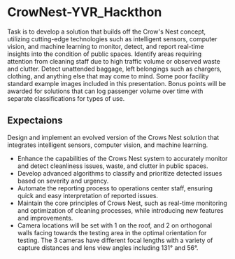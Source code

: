 # CrowNest-YVR_Hackthon
Task is to develop a solution that builds off the Crow's Nest concept, utilizing cutting-edge technologies such as intelligent sensors, computer vision, and machine learning to monitor, detect, and report real-time insights into the condition of public spaces. Identify areas requiring attention from cleaning staff due to high traffic volume or observed waste and clutter. Detect unattended baggage, left belongings such as chargers, clothing, and anything else that may come to mind. Some poor facility standard example images included in this presentation.
Bonus points will be awarded for solutions that can log passenger volume over time with separate classifications for types of use.

## Expectaions
Design and implement an evolved version of the Crows Nest solution that integrates intelligent sensors, computer vision, and machine learning.
* Enhance the capabilities of the Crows Nest system to accurately monitor and detect cleanliness issues, waste, and clutter in public spaces.
* Develop advanced algorithms to classify and prioritize detected issues based on severity and urgency.
* Automate the reporting process to operations center staff, ensuring quick and easy interpretation of reported issues.
* Maintain the core principles of Crows Nest, such as real-time monitoring and optimization of cleaning processes, while introducing new features and improvements.
* Camera locations will be set with 1 on the roof, and 2 on orthogonal walls facing towards the testing area in the optimal orientation for testing. The 3 cameras have different focal lengths with a variety of capture distances and lens view angles including 131° and 56°.
